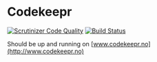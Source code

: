 # Codekeepr

[![Scrutinizer Code Quality](https://scrutinizer-ci.com/g/fredriktid/CodeKeepr/badges/quality-score.png?b=master)](https://scrutinizer-ci.com/g/fredriktid/CodeKeepr/?branch=master) [![Build Status](https://scrutinizer-ci.com/g/fredriktid/CodeKeepr/badges/build.png?b=master)](https://scrutinizer-ci.com/g/fredriktid/CodeKeepr/build-status/master)

Should be up and running on [www.codekeepr.no](http://www.codekeepr.no)

